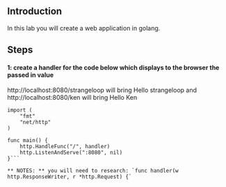 ## Introduction

In this lab you will create a web application in golang.

## Steps

#### 1: create a handler for the code below which displays to the browser the passed in value

http://localhost:8080/strangeloop will bring Hello strangeloop and
http://localhost:8080/ken will bring Hello Ken

```
import (
	"fmt"
	"net/http"
)

func main() {
	http.HandleFunc("/", handler)
	http.ListenAndServe(":8080", nil)
}```

** NOTES: ** you will need to research: `func handler(w http.ResponseWriter, r *http.Request) {`